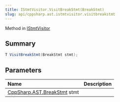 ```yaml
---
title: IStmtVisitor.VisitBreakStmt(BreakStmt)
slug: api/cppsharp.ast.istmtvisitor.visitbreakstmt
---
```

Method in [IStmtVisitor](/api/cppsharp/ast/istmtvisitor)

## Summary



```csharp
T VisitBreakStmt(BreakStmt stmt);
```

## Parameters

|Name|Description|
|:---|:---|
|[CppSharp.AST.BreakStmt](/api/cppsharp/ast/breakstmt) stmt||

